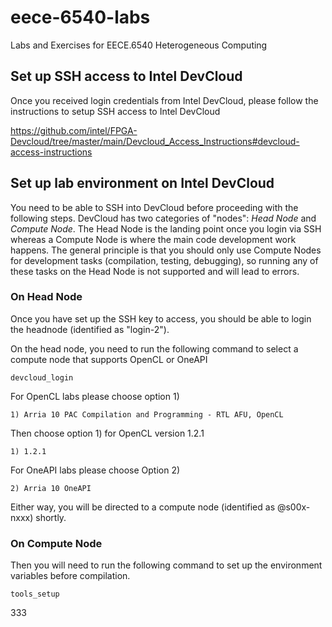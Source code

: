 # eece-6540-labs
Labs and Exercises for EECE.6540 Heterogeneous Computing

## Set up SSH access to Intel DevCloud

Once you received login credentials from Intel DevCloud, please follow the instructions to setup SSH access to Intel DevCloud

https://github.com/intel/FPGA-Devcloud/tree/master/main/Devcloud_Access_Instructions#devcloud-access-instructions

## Set up lab environment on Intel DevCloud

You need to be able to SSH into DevCloud before proceeding with the following steps. DevCloud has two categories of "nodes": *Head Node* and *Compute Node*. The Head Node is the landing point once you login via SSH whereas a Compute Node is where the main code development work happens. The general principle is that you should only use Compute Nodes for development tasks (compilation, testing, debugging), so running any of these tasks on the Head Node is not supported and will lead to errors.

### On Head Node
Once you have set up the SSH key to access, you should be able to login the headnode (identified as "login-2").

On the head node, you need to run the following command to select a compute node that supports OpenCL or OneAPI 

```
devcloud_login
```

For OpenCL labs please choose option 1)
```
1) Arria 10 PAC Compilation and Programming - RTL AFU, OpenCL
```
Then choose option 1) for OpenCL version 1.2.1
```
1) 1.2.1
```

For OneAPI labs please choose Option 2)
```
2) Arria 10 OneAPI
```

Either way, you will be directed to a compute node (identified as @s00x-nxxx) shortly. 

### On Compute Node
Then you will need to run the following command to set up the environment variables before compilation.

```
tools_setup
```
333
